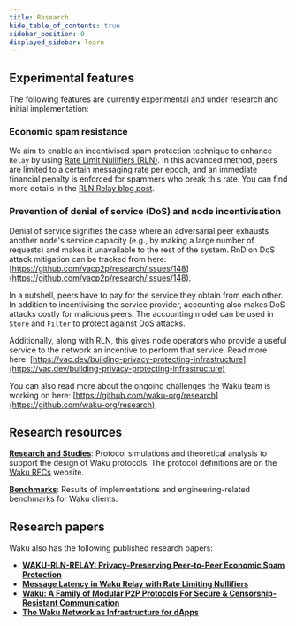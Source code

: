 ```yaml
---
title: Research
hide_table_of_contents: true
sidebar_position: 0
displayed_sidebar: learn
---
```


## Experimental features

The following features are currently experimental and under research and initial implementation:

### Economic spam resistance

We aim to enable an incentivised spam protection technique to enhance `Relay` by using [Rate Limit Nullifiers (RLN)](https://rfc.vac.dev/vac/32/rln-v1/).
In this advanced method, peers are limited to a certain messaging rate per epoch, and an immediate financial penalty is enforced for spammers who break this rate. You can find more details in the [RLN Relay blog post](https://vac.dev/rln-relay).

### Prevention of denial of service (DoS) and node incentivisation

Denial of service signifies the case where an adversarial peer exhausts another node's service capacity (e.g., by making a large number of requests) and makes it unavailable to the rest of the system. RnD on DoS attack mitigation can be tracked from here: [https://github.com/vacp2p/research/issues/148](https://github.com/vacp2p/research/issues/148).

In a nutshell, peers have to pay for the service they obtain from each other. In addition to incentivising the service provider, accounting also makes DoS attacks costly for malicious peers. The accounting model can be used in `Store` and `Filter` to protect against DoS attacks.

Additionally, along with RLN, this gives node operators who provide a useful service to the network an incentive to perform that service. Read more here: [https://vac.dev/building-privacy-protecting-infrastructure](https://vac.dev/building-privacy-protecting-infrastructure)

You can also read more about the ongoing challenges the Waku team is working on here: [https://github.com/waku-org/research](https://github.com/waku-org/research)

## Research resources

[**Research and Studies**](/learn/research/research-and-studies/incentivisation): Protocol simulations and theoretical analysis to support the design of Waku protocols. The protocol definitions are on the [Waku RFCs](https://rfc.vac.dev/waku) website.

[**Benchmarks**](/learn/research/benchmarks/test-results-summary): Results of implementations and engineering-related benchmarks for Waku clients.

## Research papers

Waku also has the following published research papers:

- [**WAKU-RLN-RELAY: Privacy-Preserving Peer-to-Peer Economic Spam Protection**](https://arxiv.org/abs/2207.00117)
- [**Message Latency in Waku Relay with Rate Limiting Nullifiers**](https://eprint.iacr.org/2024/1073)
- [**Waku: A Family of Modular P2P Protocols For Secure & Censorship-Resistant Communication**](https://arxiv.org/abs/2207.00038)
- [**The Waku Network as Infrastructure for dApps**](https://ieeexplore.ieee.org/document/10646404)
